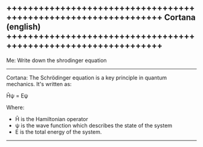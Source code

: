 ++++++++++++++++++++++++++++++++++++++++++++++++++++++++++++++++
                           Cortana (english)
++++++++++++++++++++++++++++++++++++++++++++++++++++++++++++++++
----------------------
Me: Write down the shrodinger equation

----------------------
Cortana: The Schrödinger equation is a key principle in quantum mechanics. It's written as:

Ĥψ = Eψ

Where:
- Ĥ is the Hamiltonian operator
- ψ is the wave function which describes the state of the system
- E is the total energy of the system.
****************************
